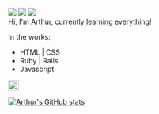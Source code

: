 ![](https://visitor-badge.laobi.icu/badge?page_id=arthurfincham.arthurfincham)
![](https://img.shields.io/badge/-@arthurfincham-orange?logo=stackoverflow&logoColor=white)
<a href="https://stackoverflow.com/users/16316556/arthurfincham" title="Stackover"><img src="https://img.shields.io/badge/-@arthurfincham-orange?logo=stackoverflow&logoColor=white"></a>
<br>
Hi, I'm Arthur, currently learning everything!

In the works:
<ul>
  <li>HTML | CSS</li>
  <li>Ruby | Rails</li>
  <li>Javascript</li>
</ul>

<a href="https://www.sublimetext.com/" title="Sublime Text"><img src="https://github.com/get-icon/geticon/raw/master/icons/sublime-text.svg" alt="Sublime Text" width="21px" height="21px"></a>

[![Arthur's GitHub stats](https://github-readme-stats.vercel.app/api?username=arthurfincham&show_icons=true)](https://github.com/anuraghazra/github-readme-stats)

